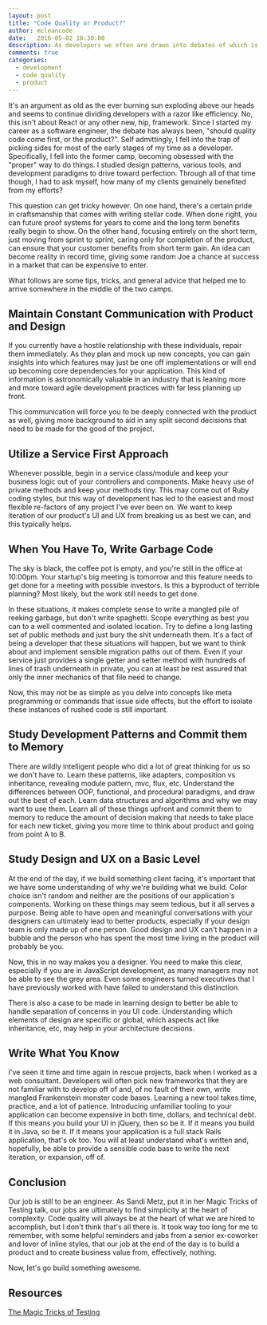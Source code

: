 ```yaml
---
layout: post
title: "Code Quality or Product?"
author: mcleancode
date:   2016-05-02 16:30:00
description: As developers we often are drawn into debates of which is more important, code quality or iteration speed. Here I aim to provide some advice of how to account for both.
comments: true
categories:
  - development
  - code quality
  - product
---
```

It's an argument as old as the ever burning sun exploding above our heads and seems to continue dividing developers with a razor like efficiency. No, this isn't about React or any other new, hip, framework. Since I started my career as a software engineer, the debate has always been, "should quality code come first, or the product?". Self admittingly, I fell into the trap of picking sides for most of the early stages of my time as a developer. Specifically, I fell into the former camp, becoming obsessed with the "proper" way to do things. I studied design patterns, various tools, and development paradigms to drive toward perfection. Through all of that time though, I had to ask myself, how many of my clients genuinely benefited from my efforts?

This question can get tricky however. On one hand, there's a certain pride in craftsmanship that comes with writing stellar code. When done right, you can future proof systems for years to come and the long term benefits really begin to show. On the other hand, focusing entirely on the short term, just moving from sprint to sprint, caring only for completion of the product, can ensure that your customer benefits from short term gain. An idea can become reality in record time, giving some random Joe a chance at success in a market that can be expensive to enter.

What follows are some tips, tricks, and general advice that helped me to arrive somewhere in the middle of the two camps.

## Maintain Constant Communication with Product and Design

If you currently have a hostile relationship with these individuals, repair them immediately. As they plan and mock up new concepts, you can gain insights into which features may just be one off implementations or will end up becoming core dependencies for your application. This kind of information is astronomically valuable in an industry that is leaning more and more toward agile development practices with far less planning up front.

This communication will force you to be deeply connected with the product as well, giving more background to aid in any split second decisions that need to be made for the good of the project.

## Utilize a Service First Approach

Whenever possible, begin in a service class/module and keep your business logic out of your controllers and components. Make heavy use of private methods and keep your methods tiny. This may come out of Ruby coding styles, but this way of development has led to the easiest and most flexible re-factors of any project I've ever been on. We want to keep iteration of our product's UI and UX from breaking us as best we can, and this typically helps.

## When You Have To, Write Garbage Code

The sky is black, the coffee pot is empty, and you're still in the office at 10:00pm. Your startup's big meeting is tomorrow and this feature needs to get done for a meeting with possible investors. Is this a byproduct of terrible planning? Most likely, but the work still needs to get done.

In these situations, it makes complete sense to write a mangled pile of reeking garbage, but don't write spaghetti. Scope everything as best you can to a well commented and isolated location. Try to define a long lasting set of public methods and just bury the shit underneath them. It's a fact of being a developer that these situations will happen, but we want to think about and implement sensible migration paths out of them. Even if your service just provides a single getter and setter method with hundreds of lines of trash underneath in private, you can at least be rest assured that only the inner mechanics of that file need to change.

Now, this may not be as simple as you delve into concepts like meta programming or commands that issue side effects, but the effort to isolate these instances of rushed code is still important.

## Study Development Patterns and Commit them to Memory

There are wildly intelligent people who did a lot of great thinking for us so we don't have to. Learn these patterns, like adapters, composition vs inheritance, revealing module pattern, mvc, flux, etc. Understand the differences between OOP, functional, and procedural paradigms, and draw out the best of each. Learn data structures and algorithms and why we may want to use them. Learn all of these things upfront and commit them to memory to reduce the amount of decision making that needs to take place for each new ticket, giving you more time to think about product and going from point A to B.

## Study Design and UX on a Basic Level

At the end of the day, if we build something client facing, it's important that we have some understanding of why we're building what we build. Color choice isn't random and neither are the positions of our application's components. Working on these things may seem tedious, but it all serves a purpose. Being able to have open and meaningful conversations with your designers can ultimately lead to better products, especially if your design team is only made up of one person. Good design and UX can't happen in a bubble and the person who has spent the most time living in the product will probably be you.

Now, this in no way makes you a designer. You need to make this clear, especially if you are in JavaScript development, as many managers may not be able to see the grey area. Even some engineers turned executives that I have previously worked with have failed to understand this distinction.

There is also a case to be made in learning design to better be able to handle separation of concerns in you UI code. Understanding which elements of design are specific or global, which aspects act like inheritance, etc, may help in your architecture decisions.

## Write What You Know

I've seen it time and time again in rescue projects, back when I worked as a web consultant. Developers will often pick new frameworks that they are not familiar with to develop off of and, of no fault of their own, write mangled Frankenstein monster code bases. Learning a new tool takes time, practice, and a lot of patience. Introducing unfamiliar tooling to your application can become expensive in both time, dollars, and technical debt. If this means you build your UI in jQuery, then so be it. If it means you build it in Java, so be it. If it means your application is a full stack Rails application, that's ok too. You will at least understand what's written and, hopefully, be able to provide a sensible code base to write the next iteration, or expansion, off of.

## Conclusion

Our job is still to be an engineer. As Sandi Metz, put it in her Magic Tricks of Testing talk, our jobs are ultimately to find simplicity at the heart of complexity. Code quality will always be at the heart of what we are hired to accomplish, but I don't think that's all there is. It took way too long for me to remember, with some helpful reminders and jabs from a senior ex-coworker and lover of inline styles, that our job at the end of the day is to build a product and to create business value from, effectively, nothing.

Now, let's go build something awesome.

## Resources

<a href="https://www.youtube.com/watch?v=URSWYvyc42M&feature=youtu.be&t=30m56s" target="_blank">The Magic Tricks of Testing</a>
